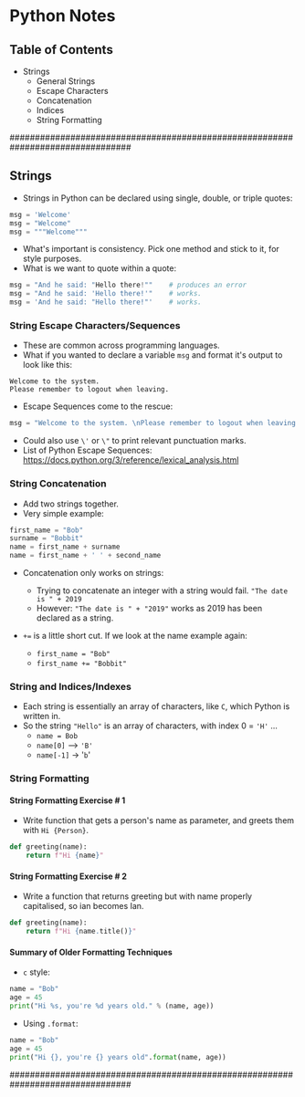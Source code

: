 # Python Notes

## Table of Contents

- Strings
  - General Strings
  - Escape Characters
  - Concatenation
  - Indices
  - String Formatting

################################################################################

## Strings

- Strings in Python can be declared using single, double, or triple quotes:

```python
msg = 'Welcome'
msg = "Welcome"
msg = """Welcome"""
```

- What's important is consistency.  Pick one method and stick to it, for style purposes.
- What is we want to quote within a quote:

```python
msg = "And he said: "Hello there!""    # produces an error
msg = "And he said: 'Hello there!'"    # works.
msg = 'And he said: "Hello there!"'    # works.
```

### String Escape Characters/Sequences

- These are common across programming languages.
- What if you wanted to declare a variable `msg` and format it's output to look like this:

```
Welcome to the system.
Please remember to logout when leaving.
```

- Escape Sequences come to the rescue:

```python
msg = "Welcome to the system. \nPlease remember to logout when leaving."
```

- Could also use `\'` or `\"` to print relevant punctuation marks.
- List of Python Escape Sequences: https://docs.python.org/3/reference/lexical_analysis.html


### String Concatenation

- Add two strings together.
- Very simple example:

```python
first_name = "Bob"
surname = "Bobbit"
name = first_name + surname
name = first_name + ' ' + second_name
```

- Concatenation only works on strings:
  - Trying to concatenate an integer with a string would fail. `"The date is " + 2019`
  - However: `"The date is " + "2019"` works as 2019 has been declared as a string.

- `+=` is a little short cut.  If we look at the name example again:
  - `first_name = "Bob"`
  - `first_name += "Bobbit"`


### String and Indices/Indexes

- Each string is essentially an array of characters, like `C`, which Python is written in.
- So the string `"Hello"` is an array of characters, with index 0 = `'H'` ...
  - `name = Bob`
  - `name[0]` --> `'B'`
  - `name[-1]` -> '`b`'

### String Formatting

#### String Formatting Exercise \# 1

- Write function that gets a person's name as parameter, and greets
them with `Hi {Person}`.

```python
def greeting(name):
    return f"Hi {name}"
```

#### String Formatting Exercise \# 2

- Write a function that returns greeting but with name properly
capitalised, so ian becomes Ian.

```python
def greeting(name):
    return f"Hi {name.title()}"
```

#### Summary of Older Formatting Techniques

- `c` style:

```python
name = "Bob"
age = 45
print("Hi %s, you're %d years old." % (name, age))
```

- Using `.format`:

```python
name = "Bob"
age = 45
print("Hi {}, you're {} years old".format(name, age))
```


################################################################################
